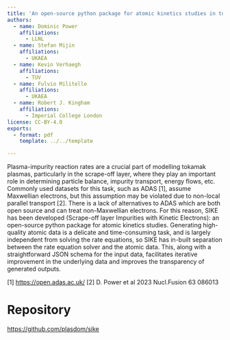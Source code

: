 ```yaml
---
title: 'An open-source python package for atomic kinetics studies in tokamak plasmas'
authors:
  - name: Dominic Power
    affiliations:
      - LLNL
  - name: Stefan Mijin
    affiliations:
      - UKAEA
  - name: Kevin Verhaegh
    affiliations:
      - TUV
  - name: Fulvio Militello
    affiliations:
      - UKAEA
  - name: Robert J. Kingham
    affiliations:
      - Imperial College London
license: CC-BY-4.0
exports:
  - format: pdf
    template: ../../template

---
```


Plasma-impurity reaction rates are a crucial part of modelling tokamak plasmas, particularly in the scrape-off layer, where they play an important role in determining particle balance, impurity transport, energy flows, etc. Commonly used datasets for this task, such as ADAS [1], assume Maxwellian electrons, but this assumption may be violated due to non-local parallel transport [2]. There is a lack of alternatives to ADAS which are both open source and can treat non-Maxwellian electrons. For this reason, SIKE has been developed (Scrape-off layer Impurities with Kinetic Electrons): an open-source python package for atomic kinetics studies. Generating high-quality atomic data is a delicate and time-consuming task, and is largely independent from solving the rate equations, so SIKE has in-built separation between the rate equation solver and the atomic data. This, along with a straightforward JSON schema for the input data, facilitates iterative improvement in the underlying data and improves the transparency of generated outputs.  

[1] https://open.adas.ac.uk/
[2] D. Power et al 2023 Nucl.Fusion 63 086013

# Repository
https://github.com/plasdom/sike

